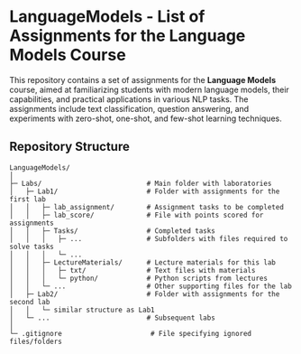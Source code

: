 # LanguageModels - List of Assignments for the Language Models Course

This repository contains a set of assignments for the **Language Models** course, aimed at familiarizing students with modern language models, their capabilities, and practical applications in various NLP tasks. The assignments include text classification, question answering, and experiments with zero-shot, one-shot, and few-shot learning techniques.

## Repository Structure

```text
LanguageModels/
│
├─ Labs/                          # Main folder with laboratories
│   ├─ Lab1/                      # Folder with assignments for the first lab
│   │   ├─ lab_assignment/        # Assignment tasks to be completed
│   │   ├─ lab_score/             # File with points scored for assignments
│   │   ├─ Tasks/                 # Completed tasks
│   │   │   ├─ ...                # Subfolders with files required to solve tasks
│   │   │   └─ ...
│   │   ├─ LectureMaterials/      # Lecture materials for this lab
│   │   │   ├─ txt/               # Text files with materials
│   │   │   └─ python/            # Python scripts from lectures
│   │   └─ ...                    # Other supporting files for the lab
│   ├─ Lab2/                      # Folder with assignments for the second lab
│   │   └─ similar structure as Lab1
│   └─ ...                        # Subsequent labs
│
└─ .gitignore                      # File specifying ignored files/folders
